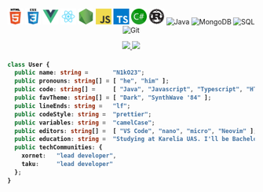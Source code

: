 <p align="center">
  <img alt="HTML5" height="32px" src="https://raw.githubusercontent.com/github/explore/80688e429a7d4ef2fca1e82350fe8e3517d3494d/topics/html/html.png" />
  <img alt="CSS3" height="32px" src="https://raw.githubusercontent.com/github/explore/80688e429a7d4ef2fca1e82350fe8e3517d3494d/topics/css/css.png" />
  <img alt="Vue" height="32px" src="https://raw.githubusercontent.com/github/explore/80688e429a7d4ef2fca1e82350fe8e3517d3494d/topics/vue/vue.png" />
  <img alt="React" height="32px" src="https://raw.githubusercontent.com/github/explore/80688e429a7d4ef2fca1e82350fe8e3517d3494d/topics/react/react.png" />
  <img alt="Node.js" height="32px" src="https://raw.githubusercontent.com/github/explore/80688e429a7d4ef2fca1e82350fe8e3517d3494d/topics/nodejs/nodejs.png" />
  <img alt="Javascript" height="32px" src="https://raw.githubusercontent.com/github/explore/80688e429a7d4ef2fca1e82350fe8e3517d3494d/topics/javascript/javascript.png" />
  <img alt="Typescript" height="32px" src="https://raw.githubusercontent.com/github/explore/80688e429a7d4ef2fca1e82350fe8e3517d3494d/topics/typescript/typescript.png" />
  <img alt="CSharp" height="32px" src="https://raw.githubusercontent.com/github/explore/80688e429a7d4ef2fca1e82350fe8e3517d3494d/topics/csharp/csharp.png" />
  <img alt="Rust" height="32px" src="https://raw.githubusercontent.com/github/explore/80688e429a7d4ef2fca1e82350fe8e3517d3494d/topics/rust/rust.png" />
  <img alt="Java" height="32px" src="https://seeklogo.com/images/J/java-logo-7F8B35BAB3-seeklogo.com.png" />
  <img alt="MongoDB" height="32px" src="https://www.servernoobs.com/wp-content/uploads/2016/01/mongodb-logo-1.png" />
  <img alt="SQL" height="32px" src="https://bobpusateri.blob.core.windows.net/bcn/2020/04/Azure_SQL_DB.png" />
  <img alt="Git" height="32px" src="https://git-scm.com/images/logos/downloads/Git-Icon-1788C.png" />
  <br />
</p>
<p align="center">
  <a href="https://github.com/anuraghazra/github-readme-stats">
    <img src="https://github-readme-stats.vercel.app/api?username=n1ko23&count_private=true&show_icons=true&include_all_commits=true&theme=radical&title_color=ff1486&bg_color=00000000&hide_border=true&count_private=true&hide_title=true&text_color=0969da">
  </a>
  <a href="https://github.com/anuraghazra/github-readme-stats">
    <img src="https://github-readme-stats.vercel.app/api/top-langs/?username=N1kO23&show_icons=true&include_all_commits=true&hide_border=true&count_private=true&theme=radical&bg_color=00000000&layout=compact&card_width=250&text_color=0969da">
  </a>
</p>
<h4>

```ts
class User {
  public name: string =       "N1kO23";
  public pronouns: string[] = [ "he", "him" ];
  public code: string[] =     [ "Java", "Javascript", "Typescript", "HTML", "CSS", "Vue", "React", "Rust", "CSharp" ];
  public favTheme: string[] = [ "Dark", "SynthWave '84" ];
  public lineEnds: string =   "lf";
  public codeStyle: string =  "prettier";
  public variables: string =  "camelCase";
  public editors: string[] =  [ "VS Code", "nano", "micro", "Neovim" ];
  public education: string =  "Studying at Karelia UAS. I'll be Bachelor of Science in Computer Science upon graduation.";
  public techCommunities: {
    xornet:   "lead developer",
    taku:     "lead developer"
  };
}
```
</h4>
